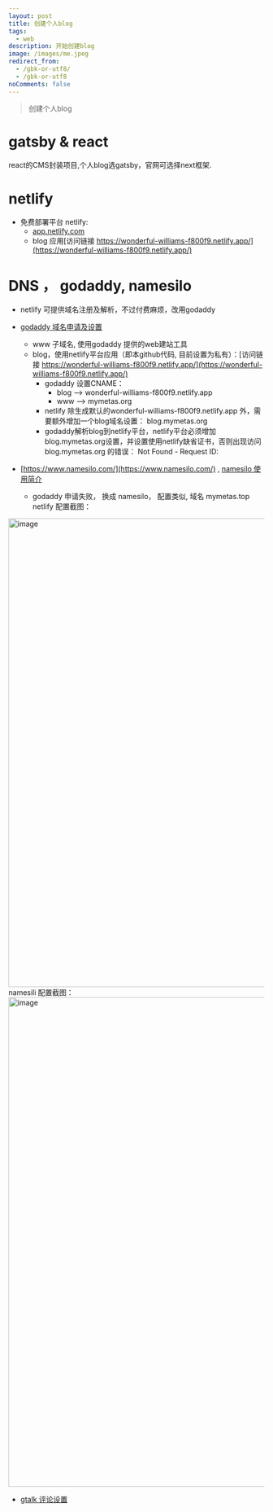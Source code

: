 ```yaml
---
layout: post
title: 创建个人blog
tags:
  - web
description: 开始创建blog
image: /images/me.jpeg
redirect_from:
  - /gbk-or-utf8/
  - /gbk-or-utf8
noComments: false
---
```


> 创建个人blog


# gatsby & react

react的CMS封装项目,个人blog选gatsby，官网可选择next框架.

# netlify

* 免费部署平台 netlify:
  - [app.netlify.com](app.netlify.com)
  - blog 应用[访问链接 https://wonderful-williams-f800f9.netlify.app/](https://wonderful-williams-f800f9.netlify.app/)

# DNS ， godaddy, namesilo
* netlify 可提供域名注册及解析，不过付费麻烦，改用godaddy
* [godaddy 域名申请及设置](https://dcc.godaddy.com/control/mymetas.org)
  * www 子域名, 使用godaddy 提供的web建站工具
  * blog，使用netlify平台应用（即本github代码, 目前设置为私有）：[访问链接 https://wonderful-williams-f800f9.netlify.app/](https://wonderful-williams-f800f9.netlify.app/)
    - godaddy 设置CNAME： 
      - blog --> wonderful-williams-f800f9.netlify.app
      - www  --> mymetas.org
    - netlify 除生成默认的wonderful-williams-f800f9.netlify.app 外，需要额外增加一个blog域名设置： blog.mymetas.org 
    - godaddy解析blog到netlify平台，netlify平台必须增加blog.mymetas.org设置，并设置使用netlify缺省证书，否则出现访问blog.mymetas.org 的错误： Not Found - Request ID:

* [https://www.namesilo.com/](https://www.namesilo.com/) , [namesilo 使用简介](https://iyideng.vip/note/namesilo-domain-registrar.html)
  - godaddy  申请失败， 换成 namesilo， 配置类似, 域名 mymetas.top      
netlify 配置截图：
<img width="921" alt="image" src="https://user-images.githubusercontent.com/97513521/175199279-cb48fff3-be32-4be3-a85a-75badd298041.png">
namesili 配置截图：
<img width="962" alt="image" src="https://user-images.githubusercontent.com/97513521/175201226-ff29f474-6b43-4ce4-9f87-ca90161a51b9.png">

* [gtalk 评论设置](https://www.jianshu.com/p/4242bb065550)


